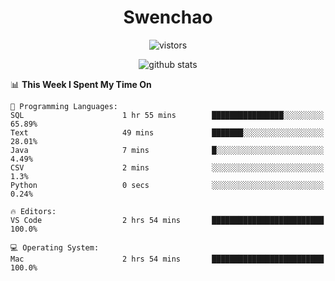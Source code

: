 <h1 align="center">Swenchao</h3>

<p align="center">
  <img src="https://visitor-badge.glitch.me/badge?page_id=Swenchao" alt="vistors" />
</p>

<p align="center">
  <img src="https://github-readme-stats.vercel.app/api?username=Swenchao&count_private=true&show_icons=true&theme=vue-dark&hide_title=true" alt="github stats" />
</p>

<!--START_SECTION:waka-->
📊 **This Week I Spent My Time On** 

```text
💬 Programming Languages: 
SQL                      1 hr 55 mins        ████████████████░░░░░░░░░   65.89% 
Text                     49 mins             ███████░░░░░░░░░░░░░░░░░░   28.01% 
Java                     7 mins              █░░░░░░░░░░░░░░░░░░░░░░░░   4.49% 
CSV                      2 mins              ░░░░░░░░░░░░░░░░░░░░░░░░░   1.3% 
Python                   0 secs              ░░░░░░░░░░░░░░░░░░░░░░░░░   0.24%

🔥 Editors: 
VS Code                  2 hrs 54 mins       █████████████████████████   100.0%

💻 Operating System: 
Mac                      2 hrs 54 mins       █████████████████████████   100.0%

```


<!--END_SECTION:waka-->
